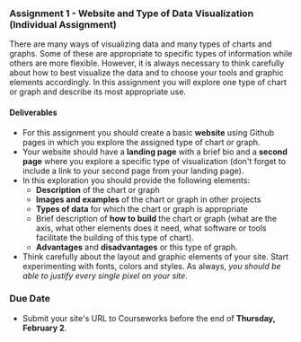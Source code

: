 ### Assignment 1 - Website and Type of Data Visualization (Individual Assignment)
There are many ways of visualizing data and many types of charts and graphs. Some of these are appropriate to specific types of information while others are more flexible. However, it is always necessary to think carefully about how to best visualize the data and to choose your tools and graphic elements accordingly. In this assignment you will explore one type of chart or graph and describe its most appropriate use.

#### Deliverables
* For this assignment you should create a basic **website** using Github pages in which you explore the assigned type of chart or graph.
* Your website should have a **landing page** with a brief bio and a **second page** where you explore a specific type of visualization (don't forget to include a link to your second page from your landing page).
* In this exploration you should provide the following elements:
  * **Description** of the chart or graph
  * **Images and examples** of the chart or graph in other projects
  * **Types of data** for which the chart or graph is appropriate
  * Brief description of **how to build** the chart or graph (what are the axis, what other elements does it need, what software or tools facilitate the building of this type of chart).
  * **Advantages** and **disadvantages** or this type of graph.
* Think carefully about the layout and graphic elements of your site. Start experimenting with fonts, colors and styles. As always, *you should be able to justify every single pixel on your site*.

### Due Date
* Submit your site's URL to Courseworks before the end of **Thursday, February 2**.
